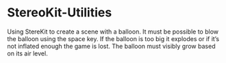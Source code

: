 # StereoKit-Utilities
Using StereKit to create a scene with a balloon. It must be possible to blow the balloon using the space key. If the balloon is too big it explodes or if it’s not inflated enough the game is lost. The balloon must visibly grow based on its air level.
